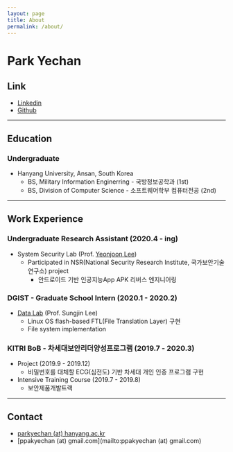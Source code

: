 ```yaml
---
layout: page
title: About
permalink: /about/
---
```


# Park Yechan

## Link

- [Linkedin](https://linkedin.com/in/parkyechan)
- [Github](https://github.com/parkyechan)

---

## Education

### Undergraduate

- Hanyang University, Ansan, South Korea
  - BS, Military Information Enginerring - 국방정보공학과 (1st)
  - BS, Division of Computer Science - 소프트웨어학부 컴퓨터전공 (2nd)

---

## Work Experience

### Undergraduate Research Assistant (2020.4 - ing)

- System Security Lab (Prof. [Yeonjoon Lee](http://yeonjoonlee.com/))
  - Participated in NSR(National Security Research Institute, 국가보안기술연구소) project
    - 안드로이드 기반 인공지능App APK 리버스 엔지니어링

### DGIST - Graduate School Intern (2020.1 - 2020.2)

- [Data Lab](https://datalab.dgist.ac.kr/) (Prof. Sungjin Lee)
  - Linux OS flash-based FTL(File Translation Layer) 구현 
  - File system implementation

### KITRI BoB - 차세대보안리더양성프로그램 (2019.7 - 2020.3)

- Project (2019.9 - 2019.12)
  -  비밀번호를 대체할 ECG(심전도) 기반 차세대 개인 인증 프로그램 구현
- Intensive Training Course (2019.7 - 2019.8)
  - 보안제품개발트랙

---

## Contact

- [parkyechan (at) hanyang.ac.kr](matilto:parkyechan@hanyang.ac.kr)
- [ppakyechan (at) gmail.com](mailto:ppakyechan (at) gmail.com)

